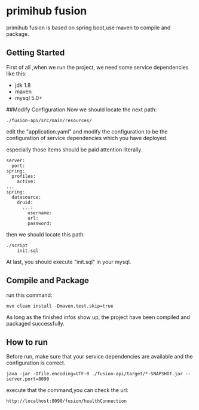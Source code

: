 # primihub fusion
primihub fusion is based on spring boot,use maven to compile and package.
## Getting Started
First of all ,when we run the project, we need some service dependencies like this:
- jdk 1.8
- maven
- mysql 5.0+


##Modify Configuration
Now we should locate the next path:

    ./fusion-api/src/main/resources/

edit the "application.yaml" and modify the configuration to be the configuration of service dependencies which you have deployed.

especially those items should be paid attention literally.

    server:
      port: 
    spring:
      profiles:
        active: 
    ...
    spring:
      datasource:
        druid:
          ...:
            username: 
            url: 
            password: 

then we should locate this path:

    ./script
        init.sql


At last, you should execute "init.sql" in your mysql.

## Compile and Package
run this command:

    mvn clean install -Dmaven.test.skip=true 

As long as the finished infos show up, the project have been compiled and packaged successfully.

## How to run
Before run, make sure that your service dependencies are available and the configuration is correct.

    java -jar -Dfile.encoding=UTF-8 ./fusion-api/target/*-SNAPSHOT.jar --server.port=8090

execute that the command,you can check the url:
    
    http://localhost:8090/fusion/healthConnection

